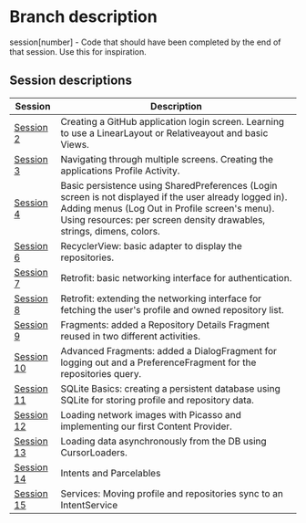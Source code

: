 # Branch description
session[number] - Code that should have been completed by the end of that session. Use this for inspiration.

## Session descriptions
| Session | Description |
| ------------- | ------------- |
| [Session 2](https://github.com/upbsvworkshop/android/tree/session2) | Creating a GitHub application login screen. Learning to use a LinearLayout or Relativeayout and basic Views. |
| [Session 3](https://github.com/upbsvworkshop/android/tree/session3) | Navigating through multiple screens. Creating the applications Profile Activity. |
| [Session 4](https://github.com/upbsvworkshop/android/tree/session4) | Basic persistence using SharedPreferences (Login screen is not displayed if the user already logged in). Adding menus (Log Out in Profile screen's menu). Using resources: per screen density drawables, strings, dimens, colors. |
| [Session 6](https://github.com/upbsvworkshop/android/tree/session6) | RecyclerView: basic adapter to display the repositories. |
| [Session 7](https://github.com/upbsvworkshop/android/tree/session7) | Retrofit: basic networking interface for authentication. |
| [Session 8](https://github.com/upbsvworkshop/android/tree/session8) | Retrofit: extending the networking interface for fetching the user's profile and owned repository list. |
| [Session 9](https://github.com/upbsvworkshop/android/tree/session9) | Fragments: added a Repository Details Fragment reused in two different activities. |
| [Session 10](https://github.com/upbsvworkshop/android/tree/session10) | Advanced Fragments: added a DialogFragment for logging out and a PreferenceFragment for the repositories query. |
| [Session 11](https://github.com/upbsvworkshop/android/tree/session11) | SQLite Basics: creating a persistent database using SQLite for storing profile and repository data. |
| [Session 12](https://github.com/upbsvworkshop/android/tree/session12) | Loading network images with Picasso and implementing our first Content Provider. |
| [Session 13](https://github.com/upbsvworkshop/android/tree/session13) | Loading data asynchronously from the DB using CursorLoaders. |
| [Session 14](https://github.com/upbsvworkshop/android/tree/session14) | Intents and Parcelables |
| [Session 15](https://github.com/upbsvworkshop/android/tree/session15) | Services: Moving profile and repositories sync to an IntentService |
